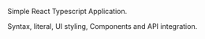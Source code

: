 Simple React Typescript Application. 

Syntax, literal, UI styling, Components and API integration. 